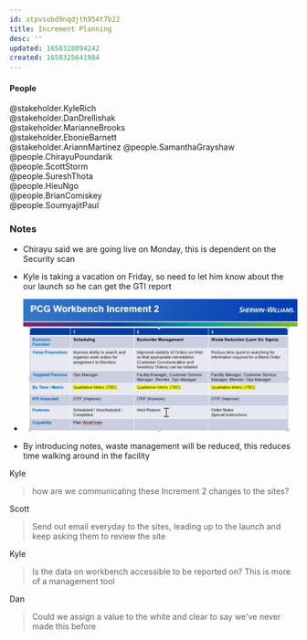 ```yaml
---
id: xtpvsobd9nqdjth954t7b22
title: Increment Planning
desc: ''
updated: 1658328094242
created: 1658325641984
---
```


#### People

@stakeholder.KyleRich  
@stakeholder.DanDrellishak  
@stakeholder.MarianneBrooks  
@stakeholder.EbonieBarnett  
@stakeholder.AriannMartinez
@people.SamanthaGrayshaw  
@people.ChirayuPoundarik  
@people.ScottStorm  
@people.SureshThota  
@people.HieuNgo  
@people.BrianComiskey  
@people.SoumyajitPaul

### Notes

- Chirayu said we are going live on Monday, this is dependent on the Security scan
- Kyle is taking a vacation on Friday, so need to let him know about the our launch so he can get the GTI report
- ![PCG Workbench Increment 2](/assets/images/2022-07-20-10-05-46.png)

- By introducing notes, waste management will be reduced, this reduces time walking around in the facility

Kyle
> how are we communicating these Increment 2 changes to the sites?

Scott
> Send out email everyday to the sites, leading up to the launch and keep asking them to review the site

Kyle
> Is the data on workbench accessible to be reported on? This is more of a management tool

Dan
> Could we assign a value to the white and clear to say we've never made this before